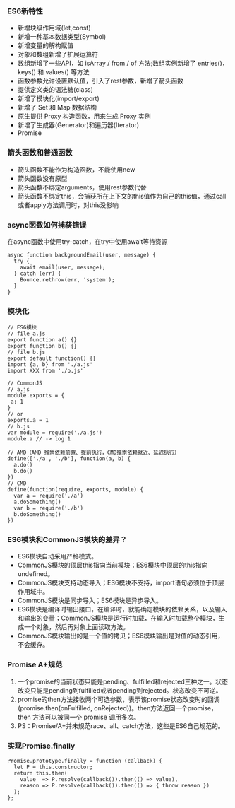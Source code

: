 ### ES6新特性
- 新增块级作用域(let,const)
- 新增一种基本数据类型(Symbol)
- 新增变量的解构赋值
- 对象和数组新增了扩展运算符
- 数组新增了一些API，如 isArray / from / of 方法;数组实例新增了 entries()，keys() 和 values() 等方法
- 函数参数允许设置默认值，引入了rest参数，新增了箭头函数
- 提供定义类的语法糖(class)
- 新增了模块化(import/export)
- 新增了 Set 和 Map 数据结构
- 原生提供 Proxy 构造函数，用来生成 Proxy 实例
- 新增了生成器(Generator)和遍历器(Iterator)
- Promise

### 箭头函数和普通函数
- 箭头函数不能作为构造函数，不能使用new
- 箭头函数没有原型
- 箭头函数不绑定arguments，使用rest参数代替
- 箭头函数不绑定this，会捕获所在上下文的this值作为自己的this值，通过call或者apply方法调用时，对this没影响

### async函数如何捕获错误
在async函数中使用try-catch，在try中使用await等待资源
```
async function backgroundEmail(user, message) {
  try {
    await email(user, message);
  } catch (err) {
    Bounce.rethrow(err, 'system');
  }
}
```

### 模块化
```
// ES6模块
// file a.js
export function a() {}
export function b() {}
// file b.js
export default function() {}
import {a, b} from './a.js'
import XXX from './b.js'

// CommonJS
// a.js
module.exports = {
 a: 1
}
// or
exports.a = 1
// b.js
var module = require('./a.js')
module.a // -> log 1

// AMD（AMD 推崇依赖前置、提前执行，CMD推崇依赖就近、延迟执行）
define(['./a', './b'], function(a, b) {
  a.do()
  b.do()
})
// CMD
define(function(require, exports, module) {
  var a = require('./a')
  a.doSomething()
  var b = require('./b')
  b.doSomething()
})
```

### ES6模块和CommonJS模块的差异？
- ES6模块自动采用严格模式。
- CommonJS模块的顶层this指向当前模块；ES6模块中顶层的this指向undefined。
- CommonJS模块支持动态导入；ES6模块不支持，import语句必须位于顶层作用域中。
- CommonJS模块是同步导入；ES6模块是异步导入。
- ES6模块是编译时输出接口，在编译时，就能确定模块的依赖关系，以及输入和输出的变量；CommonJS模块是运行时加载，在输入时加载整个模块，生成一个对象，然后再对象上面读取方法。
- CommonJS模块输出的是一个值的拷贝；ES6模块输出是对值的动态引用，不会缓存。

### Promise A+规范
1.  一个promise的当前状态只能是pending、fulfilled和rejected三种之一。状态改变只能是pending到fulfilled或者pending到rejected。状态改变不可逆。
2. promise的then方法接收两个可选参数，表示该promise状态改变时的回调(promise.then(onFulfilled, onRejected))。then方法返回一个promise，then 方法可以被同一个 promise 调用多次。
3. PS：Promise/A+并未规范race、all、catch方法，这些是ES6自己规范的。

### 实现Promise.finally
```
Promise.prototype.finally = function (callback) {
  let P = this.constructor;
  return this.then(
    value  => P.resolve(callback()).then(() => value),
    reason => P.resolve(callback()).then(() => { throw reason })
  );
};
```
